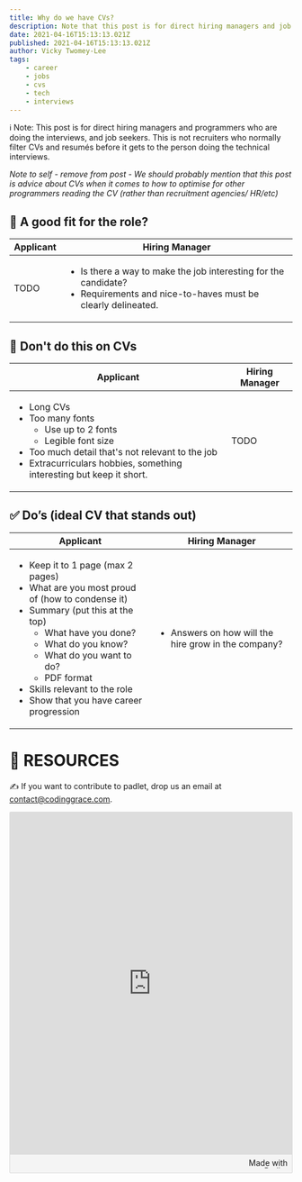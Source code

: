 ```yaml
---
title: Why do we have CVs?
description: Note that this post is for direct hiring managers and job seekers, not recruiters who normally filter CVs and resumés.
date: 2021-04-16T15:13:13.021Z
published: 2021-04-16T15:13:13.021Z
author: Vicky Twomey-Lee
tags: 
    - career
    - jobs
    - cvs
    - tech
    - interviews
---
```


<div class="text-sm font-bold">ℹ️ Note: This post is for direct hiring managers and programmers who are doing the interviews, and job seekers. This is not recruiters who normally filter CVs and resumés before it gets to the person doing the technical interviews.</div>

*Note to self - remove from post - We should probably mention that this post is advice about CVs when it comes to how to optimise for other programmers reading the CV (rather than recruitment agencies/ HR/etc)*

## 🤔 A good fit for the role?
<table class="table-fixed">
    <thead>
        <tr>
            <th class="w-1/2">Applicant</th>
            <th class="w-1/2">Hiring Manager</th>
        </tr>
    </thead>
    <tbody>
        <tr>
            <td>TODO</td>
            <td>
                <ul>
                    <li>Is there a way to make the job interesting for the candidate?</li>
                    <li>Requirements and nice-to-haves must be clearly delineated.</li>
                </ul>
            </td>
        </tr>
    </tbody>
</table>

## 🚫 Don't do this on CVs
<table class="table-fixed">
    <thead>
        <tr>
            <th class="w-1/2">Applicant</th>
            <th class="w-1/2">Hiring Manager</th>
        </tr>
    </thead>
    <tbody>
        <tr class="">
            <td>
                <ul>
                    <li>Long CVs</li>
                    <li>Too many fonts
                        <ul>
                            <li>Use up to 2 fonts</li>
                            <li>Legible font size</li>
                        </ul>
                    </li>
                    <li>Too much detail that's not relevant to the job</li>
                    <li>Extracurriculars hobbies, something interesting but keep it short.</li>
                </ul>
            </td>
            <td>TODO</td>
        </tr>
    </tbody>
</table>

## ✅ Do’s (ideal CV that stands out)
<table class="table-fixed">
    <thead>
        <tr>
            <th class="w-1/2">Applicant</th>
            <th class="w-1/2">Hiring Manager</th>
        </tr>
    </thead>
    <tbody>
        <tr>
            <td>
                <ul>
                    <li>Keep it to 1 page (max 2 pages)</li>
                    <li>What are you most proud of (how to condense it)</li>
                    <li>
                        Summary (put this at the top)
                        <ul>
                            <li>What have you done?</li>
                            <li>What do you know?</li>
                            <li>What do you want to do?</li>
                            <li>PDF format</li>
                        </ul>
                    </li>
                    <li>Skills relevant to the role</li>
                    <li>Show that you have  career progression</li>
                </ul>
            </td>
            <td>
                <ul>
                    <li>Answers on how will the hire grow in the company?</li>
                </ul>
            </td>
        </tr>
    </tbody>
</table>

# 📌 RESOURCES
✍️ If you want to contribute to padlet, drop us an email at <a href="mailto:contact@codinggrace.com">contact@codinggrace.com</a>.

<div class="padlet-embed" style="border:1px solid rgba(0,0,0,0.1);border-radius:2px;box-sizing:border-box;overflow:hidden;position:relative;width:100%;background:#F4F4F4"><p style="padding:0;margin:0"><iframe src="https://padlet.com/embed/fmxbesik3uzginxi" frameborder="0" allow="camera;microphone;geolocation" style="width:100%;height:608px;display:block;padding:0;margin:0"></iframe></p><div style="padding:8px;text-align:right;margin:0;"><a href="https://padlet.com?ref=embed" style="padding:0;margin:0;border:none;display:block;line-height:1;height:16px" target="_blank"><img src="https://padlet.net/embeds/made_with_padlet.png" width="86" height="16" style="padding:0;margin:0;background:none;border:none;display:inline;box-shadow:none" alt="Made with Padlet"></a></div></div>